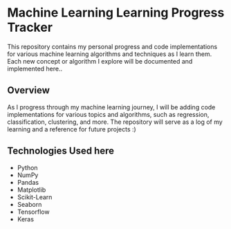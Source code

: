 # Machine Learning Learning Progress Tracker

This repository contains my personal progress and code implementations for various machine learning algorithms and techniques as I learn them. Each new concept or algorithm I explore will be documented and implemented here..

## Overview

As I progress through my machine learning journey, I will be adding code implementations for various topics and algorithms, such as regression, classification, clustering, and more. The repository will serve as a log of my learning and a reference for future projects :)

## Technologies Used here

- Python
- NumPy
- Pandas
- Matplotlib
- Scikit-Learn
- Seaborn 
- Tensorflow
- Keras

